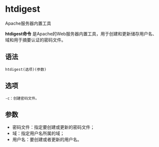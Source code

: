 # htdigest

Apache服务器内置工具


**htdigest命令** 是Apache的Web服务器内置工具，用于创建和更新储存用户名、域和用于摘要认证的密码文件。

##  语法

```
htdigest(选项)(参数)
```

##  选项

```
-c：创建密码文件。
```

##  参数

*   密码文件：指定要创建或更新的密码文件；
*   域：指定用户名所属的域；
*   用户名：要创建或者更新的用户名。



